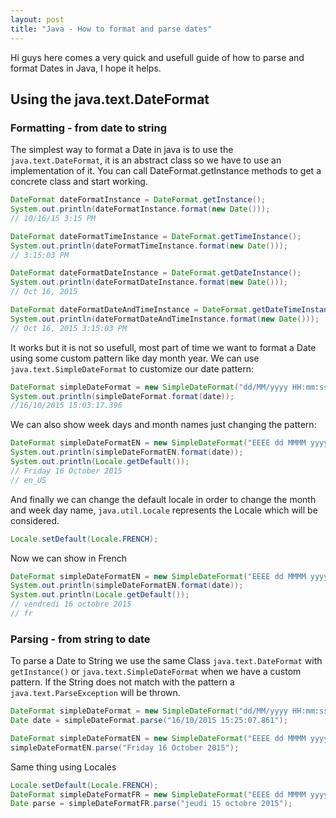 ```yaml
---
layout: post
title: "Java - How to format and parse dates"
---
```


Hi guys here comes a very quick and usefull guide of how to parse and format Dates in Java, I hope it helps.

## Using the java.text.DateFormat

### Formatting - from date to string

The simplest way to format a Date in java is to use the ``java.text.DateFormat``, it is an abstract class so we have to use an implementation of it. You can call DateFormat.getInstance methods to get a concrete class and start working.

```java
DateFormat dateFormatInstance = DateFormat.getInstance();
System.out.println(dateFormatInstance.format(new Date()));
// 10/16/15 3:15 PM

DateFormat dateFormatTimeInstance = DateFormat.getTimeInstance();
System.out.println(dateFormatTimeInstance.format(new Date()));
// 3:15:03 PM

DateFormat dateFormatDateInstance = DateFormat.getDateInstance();
System.out.println(dateFormatDateInstance.format(new Date()));
// Oct 16, 2015

DateFormat dateFormatDateAndTimeInstance = DateFormat.getDateTimeInstance();
System.out.println(dateFormatDateAndTimeInstance.format(new Date()));
// Oct 16, 2015 3:15:03 PM
```

It works but it is not so usefull, most part of time we want to format a Date using some custom pattern like day month year. We can use ``java.text.SimpleDateFormat`` to customize our date pattern:

```java
DateFormat simpleDateFormat = new SimpleDateFormat("dd/MM/yyyy HH:mm:ss.SSS");
System.out.println(simpleDateFormat.format(date));
//16/10/2015 15:03:17.396
```

We can also show week days and month names just changing the pattern:

```java
DateFormat simpleDateFormatEN = new SimpleDateFormat("EEEE dd MMMM yyyy");
System.out.println(simpleDateFormatEN.format(date));
System.out.println(Locale.getDefault());
// Friday 16 October 2015
// en_US
```

And finally we can change the default locale in order to change the month and week day name, ``java.util.Locale`` represents the Locale which will be considered. 

```java
Locale.setDefault(Locale.FRENCH);
```

Now we can show in French

```java
DateFormat simpleDateFormatEN = new SimpleDateFormat("EEEE dd MMMM yyyy");
System.out.println(simpleDateFormatEN.format(date));
System.out.println(Locale.getDefault());
// vendredi 16 octobre 2015
// fr
```

### Parsing - from string to date

To parse a Date to String we use the same Class ``java.text.DateFormat`` with ``getInstance()`` or ``java.text.SimpleDateFormat`` when we have a custom pattern. If the String does not match with the pattern a ``java.text.ParseException`` will be thrown.

```java
DateFormat simpleDateFormat = new SimpleDateFormat("dd/MM/yyyy HH:mm:ss.SSS");
Date date = simpleDateFormat.parse("16/10/2015 15:25:07.861");
```

```java
DateFormat simpleDateFormatEN = new SimpleDateFormat("EEEE dd MMMM yyyy");
simpleDateFormatEN.parse("Friday 16 October 2015");
```

Same thing using Locales

```java
Locale.setDefault(Locale.FRENCH);
DateFormat simpleDateFormatFR = new SimpleDateFormat("EEEE dd MMMM yyyy");
Date parse = simpleDateFormatFR.parse("jeudi 15 octobre 2015");
```
